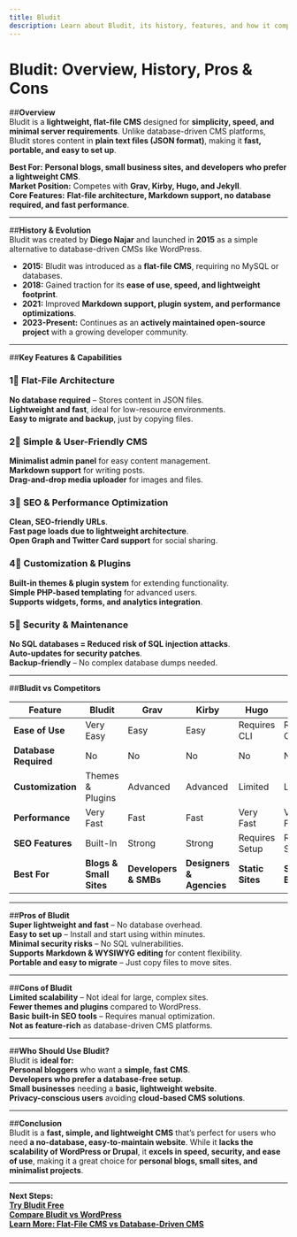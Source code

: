 ```yaml
---
title: Bludit  
description: Learn about Bludit, its history, features, and how it compares to other CMS platforms.  
---
```


# **Bludit: Overview, History, Pros & Cons**  

##**Overview**  
Bludit is a **lightweight, flat-file CMS** designed for **simplicity, speed, and minimal server requirements**. Unlike database-driven CMS platforms, Bludit stores content in **plain text files (JSON format)**, making it **fast, portable, and easy to set up**.  

 **Best For:** **Personal blogs, small business sites, and developers who prefer a lightweight CMS**.  
 **Market Position:** Competes with **Grav, Kirby, Hugo, and Jekyll**.  
 **Core Features:** **Flat-file architecture, Markdown support, no database required, and fast performance**.  

---

##**History & Evolution**  
Bludit was created by **Diego Najar** and launched in **2015** as a simple alternative to database-driven CMSs like WordPress.  

- **2015:** Bludit was introduced as a **flat-file CMS**, requiring no MySQL or databases.  
- **2018:** Gained traction for its **ease of use, speed, and lightweight footprint**.  
- **2021:** Improved **Markdown support, plugin system, and performance optimizations**.  
- **2023-Present:** Continues as an **actively maintained open-source project** with a growing developer community.  

---

##**Key Features & Capabilities**  

### **1⃣ Flat-File Architecture**  
 **No database required** – Stores content in JSON files.  
 **Lightweight and fast**, ideal for low-resource environments.  
 **Easy to migrate and backup**, just by copying files.  

### **2⃣ Simple & User-Friendly CMS**  
 **Minimalist admin panel** for easy content management.  
 **Markdown support** for writing posts.  
 **Drag-and-drop media uploader** for images and files.  

### **3⃣ SEO & Performance Optimization**  
 **Clean, SEO-friendly URLs**.  
 **Fast page loads due to lightweight architecture**.  
 **Open Graph and Twitter Card support** for social sharing.  

### **4⃣ Customization & Plugins**  
 **Built-in themes & plugin system** for extending functionality.  
 **Simple PHP-based templating** for advanced users.  
 **Supports widgets, forms, and analytics integration**.  

### **5⃣ Security & Maintenance**  
 **No SQL databases = Reduced risk of SQL injection attacks**.  
 **Auto-updates for security patches**.  
 **Backup-friendly** – No complex database dumps needed.  

---

##**Bludit vs Competitors**  

| Feature                  | Bludit | Grav       | Kirby      | Hugo        | Jekyll      |
|--------------------------|--------|------------|------------|------------|------------|
| **Ease of Use**          |  Very Easy |  Easy |  Easy |  Requires CLI |  Requires CLI |
| **Database Required**    |  No  |  No      |  No      |  No      |  No      |
| **Customization**        |  Themes & Plugins |  Advanced |  Advanced |  Limited |  Limited |
| **Performance**          |  Very Fast |  Fast |  Fast |  Very Fast |  Very Fast |
| **SEO Features**         |  Built-In |  Strong |  Strong |  Requires Setup |  Requires Setup |
| **Best For**             | **Blogs & Small Sites** | **Developers & SMBs** | **Designers & Agencies** | **Static Sites** | **Static Blogs** |

---

##**Pros of Bludit**  
 **Super lightweight and fast** – No database overhead.  
 **Easy to set up** – Install and start using within minutes.  
 **Minimal security risks** – No SQL vulnerabilities.  
 **Supports Markdown & WYSIWYG editing** for content flexibility.  
 **Portable and easy to migrate** – Just copy files to move sites.  

---

##**Cons of Bludit**  
 **Limited scalability** – Not ideal for large, complex sites.  
 **Fewer themes and plugins** compared to WordPress.  
 **Basic built-in SEO tools** – Requires manual optimization.  
 **Not as feature-rich** as database-driven CMS platforms.  

---

##**Who Should Use Bludit?**  
Bludit is **ideal for:**  
 **Personal bloggers** who want a **simple, fast CMS**.  
 **Developers who prefer a database-free setup**.  
 **Small businesses** needing a **basic, lightweight website**.  
 **Privacy-conscious users** avoiding **cloud-based CMS solutions**.  

---

##**Conclusion**  
Bludit is a **fast, simple, and lightweight CMS** that’s perfect for users who need **a no-database, easy-to-maintain website**. While it **lacks the scalability of WordPress or Drupal**, it **excels in speed, security, and ease of use**, making it a great choice for **personal blogs, small sites, and minimalist projects**.  

---

 **Next Steps:**  
 **[Try Bludit Free](https://www.bludit.com/)**  
 **[Compare Bludit vs WordPress](#)**  
 **[Learn More: Flat-File CMS vs Database-Driven CMS](#)**  